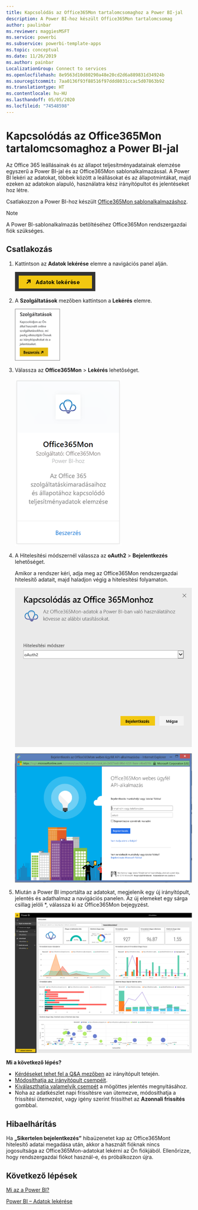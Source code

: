 ```yaml
---
title: Kapcsolódás az Office365Mon tartalomcsomaghoz a Power BI-jal
description: A Power BI-hoz készült Office365Mon tartalomcsomag
author: paulinbar
ms.reviewer: maggiesMSFT
ms.service: powerbi
ms.subservice: powerbi-template-apps
ms.topic: conceptual
ms.date: 11/26/2019
ms.author: painbar
LocalizationGroup: Connect to services
ms.openlocfilehash: 8e9563d10d80290a48e20cd2d6a889831d34924b
ms.sourcegitcommit: 7aa0136f93f88516f97ddd8031ccac5d07863b92
ms.translationtype: HT
ms.contentlocale: hu-HU
ms.lasthandoff: 05/05/2020
ms.locfileid: "74548598"
---
```

# <a name="connect-to-office365mon-with-power-bi"></a>Kapcsolódás az Office365Mon tartalomcsomaghoz a Power BI-jal
Az Office 365 leállásainak és az állapot teljesítményadatainak elemzése egyszerű a Power BI-jal és az Office365Mon sablonalkalmazással. A Power BI lekéri az adatokat, többek között a leállásokat és az állapotmintákat, majd ezeken az adatokon alapuló, használatra kész irányítópultot és jelentéseket hoz létre.

Csatlakozzon a Power BI-hoz készült [Office365Mon sablonalkalmazáshoz](https://msit.powerbi.com/groups/me/getapps/services/office365mon.office365mon_powerbi_v3).

>[!NOTE]
>A Power BI-sablonalkalmazás betöltéséhez Office365Mon rendszergazdai fiók szükséges.

## <a name="how-to-connect"></a>Csatlakozás
1. Kattintson az **Adatok lekérése** elemre a navigációs panel alján.
   
   ![](media/service-connect-to-office365mon/pbi_getdata.png)
2. A **Szolgáltatások** mezőben kattintson a **Lekérés** elemre.
   
   ![](media/service-connect-to-office365mon/pbi_getservices.png) 
3. Válassza az **Office365Mon** \> **Lekérés** lehetőséget.
   
   ![](media/service-connect-to-office365mon/o365mon.png)
4. A Hitelesítési módszernél válassza az **oAuth2** \> **Bejelentkezés** lehetőséget.
   
   Amikor a rendszer kéri, adja meg az Office365Mon rendszergazdai hitelesítő adatait, majd haladjon végig a hitelesítési folyamaton.
   
   ![](media/service-connect-to-office365mon/creds.png)
   
   ![](media/service-connect-to-office365mon/creds2.png)
5. Miután a Power BI importálta az adatokat, megjelenik egy új irányítópult, jelentés és adathalmaz a navigációs panelen. Az új elemeket egy sárga csillag jelöli \*, válassza ki az Office365Mon bejegyzést.
   
   ![](media/service-connect-to-office365mon/dashboard4.png)

**Mi a következő lépés?**

* [Kérdéseket tehet fel a Q&A mezőben](consumer/end-user-q-and-a.md) az irányítópult tetején.
* [Módosíthatja az irányítópult csempéit](service-dashboard-edit-tile.md).
* [Kiválaszthatja valamelyik csempét](consumer/end-user-tiles.md) a mögöttes jelentés megnyitásához.
* Noha az adatkészlet napi frissítésre van ütemezve, módosíthatja a frissítési ütemezést, vagy igény szerint frissíthet az **Azonnali frissítés** gombbal.

## <a name="troubleshooting"></a>Hibaelhárítás
Ha **„Sikertelen bejelentkezés”** hibaüzenetet kap az Office365Mont hitelesítő adatai megadása után, akkor a használt fióknak nincs jogosultsága az Office365Mon-adatokat lekérni az Ön fiókjából. Ellenőrizze, hogy rendszergazdai fiókot használ-e, és próbálkozzon újra.

## <a name="next-steps"></a>Következő lépések
[Mi az a Power BI?](fundamentals/power-bi-overview.md)

[Power BI – Adatok lekérése](service-get-data.md)

